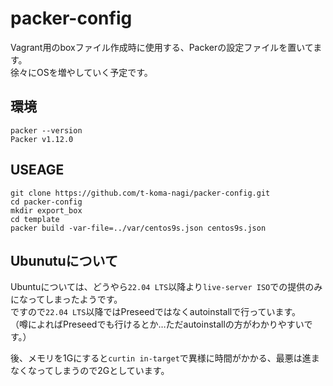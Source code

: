 # packer-config
Vagrant用のboxファイル作成時に使用する、Packerの設定ファイルを置いてます。  
徐々にOSを増やしていく予定です。



## 環境
```
packer --version
Packer v1.12.0
```


## USEAGE
```
git clone https://github.com/t-koma-nagi/packer-config.git
cd packer-config
mkdir export_box
cd template
packer build -var-file=../var/centos9s.json centos9s.json
```

## Ubunutuについて
Ubuntuについては、どうやら`22.04 LTS`以降より`live-server ISO`での提供のみになってしまったようです。  
ですので`22.04 LTS`以降ではPreseedではなくautoinstallで行っています。  
（噂によればPreseedでも行けるとか…ただautoinstallの方がわかりやすいです。）

後、メモリを1Gにすると`curtin in-target`で異様に時間がかかる、最悪は進まなくなってしまうので2Gとしています。